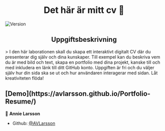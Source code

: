 <h1 align="center">Det här är mitt cv 👋</h1>
<p>
  <img alt="Version" src="https://img.shields.io/badge/version-1.0-blue.svg?cacheSeconds=2592000" />
</p>
<h2 align="center"> Uppgiftsbeskrivning </h2>
> I den här laborationen skall du skapa ett interaktivt digitalt CV där du presenterar dig själv och dina kunskaper. Till exempel kan du beskriva vem du är med bild och text, skapa en portfolio med dina projekt, kanske till och med inkludera en länk till ditt GitHub konto. Uppgiften är fri och du väljer själv hur din sida ska se ut och hur användaren interagerar med sidan. Låt kreativiteten flöda!

<h2> [Demo](https://avlarsson.github.io/Portfolio-Resume/)</h2>

👤 **Annie Larsson**

* Github: [@AVLarsson](https://github.com/AVLarsson)

